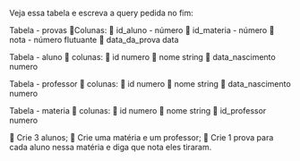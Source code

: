 Veja essa tabela e escreva a query pedida no fim:

Tabela - provas
📍Colunas:
📍 id_aluno  - número
📍 id_materia  - número
📍 nota  - número flutuante
📍 data_da_prova  data

Tabela - aluno
📍 colunas:
📍 id numero
📍 nome string
📍 data_nascimento numero

Tabela - professor
📍 colunas:
📍 id numero
📍 nome string
📍 data_nascimento numero

Tabela - materia
📍 colunas:
📍 id numero
📍 nome string
📍 id_professor numero


🎯 Crie 3 alunos;
🎯 Crie uma matéria e um professor;
🎯 Crie 1 prova para cada aluno nessa matéria e diga que nota eles tiraram.
